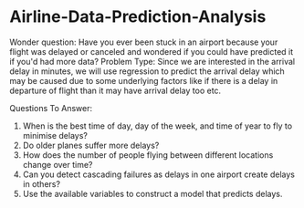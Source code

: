 # Airline-Data-Prediction-Analysis
Wonder question: Have you ever been stuck in an airport because your flight was  delayed or canceled and wondered if you could have predicted it if you'd had  more data? Problem Type: Since we are interested in the arrival delay in minutes, we will use  regression to predict the arrival delay which may be caused due to some  underlying factors like if there is a delay in departure of flight than it may have  arrival delay too etc.

Questions To Answer:
1. When is the best time of day, day of the week, and time of year to fly to minimise delays?
2. Do older planes suffer more delays?
3. How does the number of people flying between different locations change over time?
4. Can you detect cascading failures as delays in one airport create delays in others?
5. Use the available variables to construct a model that predicts delays.
